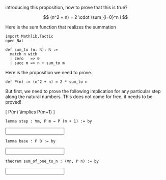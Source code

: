 introducing this proposition, how to prove that this is true?

$$ (n^2 + n) = 2 \cdot \sum_{i=0}^n i $$

Here is the sum function that realizes the summation


``` { .python }
import Mathlib.Tactic
open Nat

def sum_to (n: ℕ): ℕ :=
  match n with
  | zero   => 0
  | succ m => n + sum_to m
```

Here is the proposition we need to prove.

```
def P(n) := (n^2 + n) = 2 * sum_to n
```

But first, we need to prove the following implication for any particular step
along the natural numbers. This does not come for free, it needs to be proved!

\[ P(m) \implies P(m+1) \]


```
lemma step : ∀m, P m → P (m + 1) := by    
```  

<input type="text" id="name" name="name"/>

```
lemma base : P 0 := by
```

<input type="text" id="name" name="name"/>
  

```
theorem sum_of_one_to_n : (∀n, P n) := by
```  

<input type="text" id="name" name="name"/>